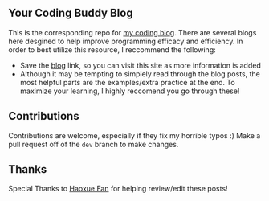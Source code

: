 ## Your Coding Buddy Blog

This is the corresponding repo for [my coding blog][blog].
There are several blogs here desgined to help improve programming efficacy and efficiency.
In order to best utilize this resource, I reccommend the following:
- Save the [blog][] link, so you can visit this site as more information is added
- Although it may be tempting to simplely read through the blog posts, the most helpful parts are the examples/extra practice at the end. To maximize your learning, I highly reccomend you go through these!

## Contributions

Contributions are welcome, especially if they fix my horrible typos :)
Make a pull request off of the `dev` branch to make changes.


## Thanks 
Special Thanks to [Haoxue Fan](https://github.com/haoxue-fan/) for helping review/edit these posts!

[blog]: https://blog.dsambrano.com/ "Your Coding Buddy"
